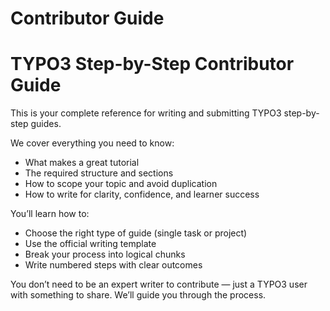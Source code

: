 # Contributor Guide

# TYPO3 Step-by-Step Contributor Guide

This is your complete reference for writing and submitting TYPO3 step-by-step guides.

We cover everything you need to know:
- What makes a great tutorial
- The required structure and sections
- How to scope your topic and avoid duplication
- How to write for clarity, confidence, and learner success

You’ll learn how to:
- Choose the right type of guide (single task or project)
- Use the official writing template
- Break your process into logical chunks
- Write numbered steps with clear outcomes

You don’t need to be an expert writer to contribute — just a TYPO3 user with something to share. We’ll guide you through the process.